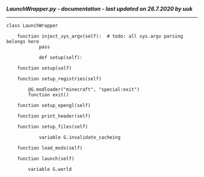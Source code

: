***LaunchWrapper.py - documentation - last updated on 26.7.2020 by uuk***
___

    class LaunchWrapper

        function inject_sys_argv(self):  # todo: all sys.argv parsing belongs here
                pass
                
                def setup(self):

        function setup(self)

        function setup_registries(self)

            @G.modloader("minecraft", "special:exit")
            function exit()

        function setup_opengl(self)

        function print_header(self)

        function setup_files(self)

                variable G.invalidate_cacheing

        function load_mods(self)

        function launch(self)

            variable G.world